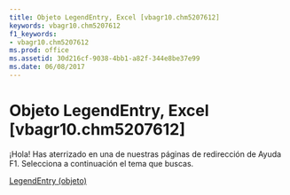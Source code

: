 ```yaml
---
title: Objeto LegendEntry, Excel [vbagr10.chm5207612]
keywords: vbagr10.chm5207612
f1_keywords:
- vbagr10.chm5207612
ms.prod: office
ms.assetid: 30d216cf-9038-4bb1-a82f-344e8be37e99
ms.date: 06/08/2017
---
```





# Objeto LegendEntry, Excel [vbagr10.chm5207612]

¡Hola! Has aterrizado en una de nuestras páginas de redirección de Ayuda F1. Selecciona a continuación el tema que buscas.


 [LegendEntry (objeto)](http://msdn.microsoft.com/library/legendentry-object%28Office.15%29.aspx)


